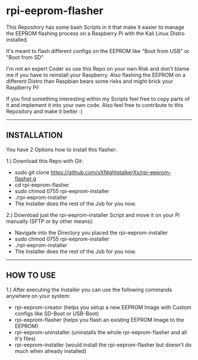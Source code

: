 # rpi-eeprom-flasher
This Repository has some bash Scripts in it that make it easier to manage the EEPROM flashing process on a Raspberry Pi with the Kali Linux Distro installed.

It's meant to flash different configs on the EEPROM like "Boot from USB" or "Boot from SD"

I'm not an expert Coder so use this Repo on your own Risk and don't blame me if you have to reinstall your Raspberry.
Also flashing the EEPROM on a different Distro than Raspbian bears some risks and might brick your Raspberry Pi!

If you find something interesting within my Scripts feel free to copy parts of it and implement it into your own code.
Also feel free to contribute to this Repository and make it better :)



----------------------------------------------------------------
INSTALLATION
-

You have 2 Options how to install this flasher:

1.) Download this Repo with Git:
  - sudo git clone https://github.com/xXNightstalkerXx/rpi-eeprom-flasher.g
  - cd rpi-eeprom-flasher
  - sudo chmod 0755 rpi-eeprom-installer
  - ./rpi-eeprom-installer
  - The Installer does the rest of the Job for you now.

2.) Download just the rpi-eeprom-installer Script and move it on your Pi manually (SFTP or by other means):
  - Navigate into the Directory you placed the rpi-eeprom-installer
  - sudo chmod 0755 rpi-eeprom-installer
  - ./rpi-eeprom-installer 
  - The Installer does the rest of the Job for you now.

----------------------------------------------------------------
HOW TO USE
-

1.) After executing the Installer you can use the following commands anywhere on your system:
  - rpi-eeprom-creator  (helps you setup a new EEPROM Image with Custom configs like SD-Boot or USB-Boot)
  - rpi-eeprom-flasher  (helps you flash an existing EEPROM Image to the EEPROM)
  - rpi-eeprom-uninstaller  (uninstalls the whole rpi-eeprom-flasher and all it's files)
  - rpi-eeprom-installer  (would install the rpi-eeprom-flasher but doesn't do much when already installed)
